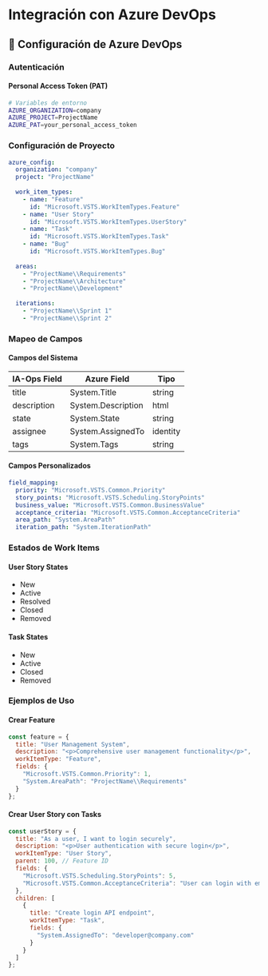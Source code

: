 # Integración con Azure DevOps

## 🔗 Configuración de Azure DevOps

### Autenticación

#### Personal Access Token (PAT)
```bash
# Variables de entorno
AZURE_ORGANIZATION=company
AZURE_PROJECT=ProjectName
AZURE_PAT=your_personal_access_token
```

### Configuración de Proyecto

```yaml
azure_config:
  organization: "company"
  project: "ProjectName"
  
  work_item_types:
    - name: "Feature"
      id: "Microsoft.VSTS.WorkItemTypes.Feature"
    - name: "User Story"
      id: "Microsoft.VSTS.WorkItemTypes.UserStory"
    - name: "Task"
      id: "Microsoft.VSTS.WorkItemTypes.Task"
    - name: "Bug"
      id: "Microsoft.VSTS.WorkItemTypes.Bug"
      
  areas:
    - "ProjectName\\Requirements"
    - "ProjectName\\Architecture"
    - "ProjectName\\Development"
    
  iterations:
    - "ProjectName\\Sprint 1"
    - "ProjectName\\Sprint 2"
```

### Mapeo de Campos

#### Campos del Sistema
| IA-Ops Field | Azure Field | Tipo |
|--------------|-------------|------|
| title | System.Title | string |
| description | System.Description | html |
| state | System.State | string |
| assignee | System.AssignedTo | identity |
| tags | System.Tags | string |

#### Campos Personalizados
```yaml
field_mapping:
  priority: "Microsoft.VSTS.Common.Priority"
  story_points: "Microsoft.VSTS.Scheduling.StoryPoints"
  business_value: "Microsoft.VSTS.Common.BusinessValue"
  acceptance_criteria: "Microsoft.VSTS.Common.AcceptanceCriteria"
  area_path: "System.AreaPath"
  iteration_path: "System.IterationPath"
```

### Estados de Work Items

#### User Story States
- New
- Active
- Resolved
- Closed
- Removed

#### Task States
- New
- Active
- Closed
- Removed

### Ejemplos de Uso

#### Crear Feature
```javascript
const feature = {
  title: "User Management System",
  description: "<p>Comprehensive user management functionality</p>",
  workItemType: "Feature",
  fields: {
    "Microsoft.VSTS.Common.Priority": 1,
    "System.AreaPath": "ProjectName\\Requirements"
  }
};
```

#### Crear User Story con Tasks
```javascript
const userStory = {
  title: "As a user, I want to login securely",
  description: "<p>User authentication with secure login</p>",
  workItemType: "User Story",
  parent: 100, // Feature ID
  fields: {
    "Microsoft.VSTS.Scheduling.StoryPoints": 5,
    "Microsoft.VSTS.Common.AcceptanceCriteria": "User can login with email and password"
  },
  children: [
    {
      title: "Create login API endpoint",
      workItemType: "Task",
      fields: {
        "System.AssignedTo": "developer@company.com"
      }
    }
  ]
};
```
